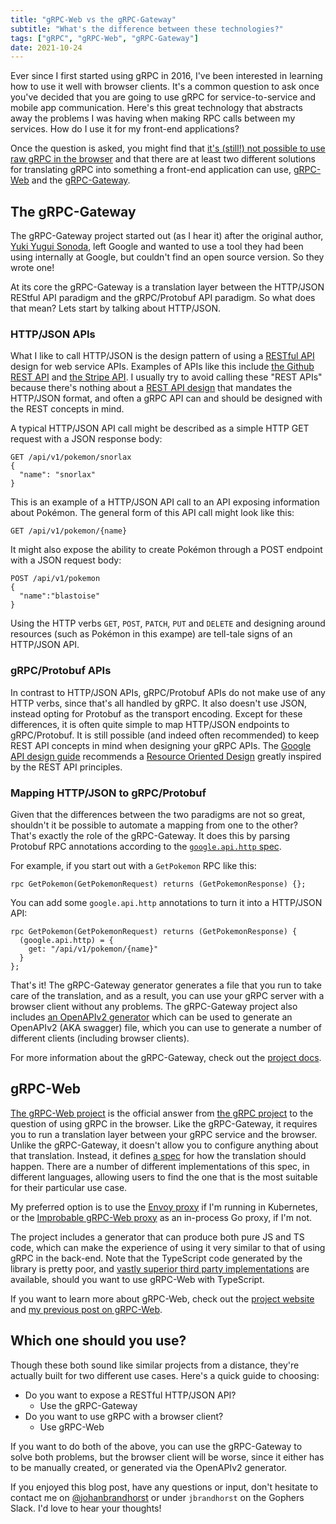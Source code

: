 ```yaml
---
title: "gRPC-Web vs the gRPC-Gateway"
subtitle: "What's the difference between these technologies?"
tags: ["gRPC", "gRPC-Web", "gRPC-Gateway"]
date: 2021-10-24
---
```


Ever since I first started using gRPC in 2016, I've been interested in learning
how to use it well with browser clients. It's a common question to ask once
you've decided that you are going to use gRPC for service-to-service
and mobile app communication. Here's this great technology that abstracts away
the problems I was having when making RPC calls between my services. How do I
use it for my front-end applications?

Once the question is asked, you might find that
[it's (still!) not possible to use raw gRPC in the browser](/post/state-of-grpcweb/#the-grpc-web-spec)
and that there are at least two different solutions for translating gRPC into
something a front-end application can use,
[gRPC-Web](https://github.com/grpc/grpc-web)
and the [gRPC-Gateway](https://github.com/grpc-ecosystem/grpc-gateway).

## The gRPC-Gateway

The gRPC-Gateway project started out (as I hear it) after the original author,
[Yuki Yugui Sonoda](https://github.com/yugui), left Google and wanted to use a
tool they had been using internally at Google, but couldn't find an open source
version. So they wrote one!

At its core the gRPC-Gateway is a translation layer between the HTTP/JSON
REStful API paradigm and the gRPC/Protobuf API paradigm. So what does that
mean? Lets start by talking about HTTP/JSON.

### HTTP/JSON APIs

What I like to call HTTP/JSON is the design pattern of using a
[RESTful API](https://en.wikipedia.org/wiki/Representational_state_transfer#Applied_to_web_services)
design for web service APIs. Examples of APIs like this include
[the Github REST API](https://docs.github.com/en/rest/overview) and
[the Stripe API](https://stripe.com/docs/api). I usually try to avoid calling
these "REST APIs" because there's nothing about a
[REST API design](https://en.wikipedia.org/wiki/Representational_state_transfer#Architectural_concepts)
that mandates the HTTP/JSON format, and often a gRPC API can and should be
designed with the REST concepts in mind.

A typical HTTP/JSON API call might be described as a simple HTTP GET request
with a JSON response body:

```
GET /api/v1/pokemon/snorlax
{
  "name": "snorlax"
}
```

This is an example of a HTTP/JSON API call to an API exposing information about
Pokémon. The general form of this API call might look like this:

```
GET /api/v1/pokemon/{name}
```

It might also expose the ability to create Pokémon through a POST endpoint with
a JSON request body:

```
POST /api/v1/pokemon
{
  "name":"blastoise"
}
```

Using the HTTP verbs `GET`, `POST`, `PATCH`, `PUT` and `DELETE` and designing
around resources (such as Pokémon in this exampe) are tell-tale signs of an
HTTP/JSON API.

### gRPC/Protobuf APIs

In contrast to HTTP/JSON APIs, gRPC/Protobuf APIs do not make use of any HTTP
verbs, since that's all handled by gRPC. It also doesn't use JSON, instead
opting for Protobuf as the transport encoding. Except for these differences,
it is often quite simple to map HTTP/JSON endpoints to gRPC/Protobuf. It is
still possible (and indeed often recommended) to keep REST API concepts in
mind when designing your gRPC APIs. The
[Google API design guide](https://cloud.google.com/apis/design) recommends
a [Resource Oriented Design](https://cloud.google.com/apis/design/resources)
greatly inspired by the REST API principles.

### Mapping HTTP/JSON to gRPC/Protobuf

Given that the differences between the two paradigms are not so great,
shouldn't it be possible to automate a mapping from one to the other?
That's exactly the role of the gRPC-Gateway. It does this by parsing
Protobuf RPC annotations according to the
[`google.api.http` spec](https://github.com/googleapis/googleapis/blob/974ad5bdfc9ba768db16b3eda2850aadd8c10a2c/google/api/http.proto#L44-L312).

For example, if you start out with a `GetPokemon` RPC like this:

```
rpc GetPokemon(GetPokemonRequest) returns (GetPokemonResponse) {};
```

You can add some `google.api.http` annotations to turn it into a HTTP/JSON API:

```
rpc GetPokemon(GetPokemonRequest) returns (GetPokemonResponse) {
  (google.api.http) = {
    get: "/api/v1/pokemon/{name}"
  }
};
```

That's it! The gRPC-Gateway generator generates a file that you run to take
care of the translation, and as a result, you can use your gRPC server with a
browser client without any problems. The gRPC-Gateway project also includes
[an OpenAPIv2 generator](https://github.com/grpc-ecosystem/grpc-gateway/tree/master/protoc-gen-openapiv2)
which can be used to generate an OpenAPIv2 (AKA swagger) file, which you can
use to generate a number of different clients (including browser clients).

For more information about the gRPC-Gateway, check out the
[project docs](https://grpc-ecosystem.github.io/grpc-gateway).

## gRPC-Web

[The gRPC-Web project](https://github.com/grpc/grpc-web) is the official
answer from [the gRPC project](https://grpc.io) to the question of using gRPC
in the browser. Like the gRPC-Gateway, it requires you to run a translation
layer between your gRPC service and the browser. Unlike the gRPC-Gateway,
it doesn't allow you to configure anything about that translation. Instead,
it defines
[a spec](https://github.com/grpc/grpc/blob/master/doc/PROTOCOL-WEB.md) for how
the translation should happen. There are a number of different
implementations of this spec, in different languages, allowing users to find
the one that is the most suitable for their particular use case.

My preferred option is to use the [Envoy proxy](https://www.envoyproxy.io/) if
I'm running in Kubernetes, or the
[Improbable gRPC-Web proxy](https://github.com/improbable-eng/grpc-web/tree/master/go/grpcwebproxy)
as an in-process Go proxy, if I'm not.

The project includes a generator that can produce both pure JS and TS code,
which can make the experience of using it very similar to that of using gRPC in
the back-end. Note that the TypeScript code generated by the library is pretty
poor, and
[vastly superior third party implementations](https://github.com/timostamm/protobuf-ts)
are available, should you want to use gRPC-Web with TypeScript.

If you want to learn more about gRPC-Web, check out the
[project website](https://github.com/grpc/grpc-web) and
[my previous post on gRPC-Web](/post/state-of-grpcweb/).

## Which one should you use?

Though these both sound like similar projects from a distance, they're actually
built for two different use cases. Here's a quick guide to choosing:

* Do you want to expose a RESTful HTTP/JSON API?
  - Use the gRPC-Gateway
* Do you want to use gRPC with a browser client?
  - Use gRPC-Web

If you want to do both of the above, you can use the gRPC-Gateway to solve both
problems, but the browser client will be worse, since it either has to be
manually created, or generated via the OpenAPIv2 generator.

If you enjoyed this blog post, have any questions or input, don't hesitate to
contact me on [@johanbrandhorst](https://twitter.com/JohanBrandhorst) or
under `jbrandhorst` on the Gophers Slack. I'd love to hear your thoughts!
